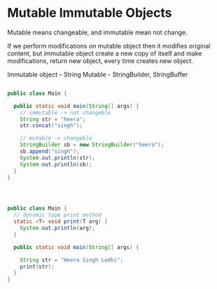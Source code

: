 # Mutable Immutable Objects

Mutable means changeable, and immutable mean not change.

If we perform modifications on mutable object then it modifies original content, but immutable object create a new copy of itself and make modifications, return new object, every time creates new object.

Immutable object – String
Mutable - StringBuilder, StringBuffer

```java

public class Main {

  public static void main(String[] args) {
    // immutable -> not changeble
    String str = "heera";
    str.concat("singh");

    // mutable -> changeble
    StringBuilder sb = new StringBuilder("heera");
    sb.append("singh");
    System.out.println(str);
    System.out.println(sb);
  }
}




public class Main {
  // dynamic type print method
  static <T> void print(T arg) {
    System.out.println(arg);
  }

  public static void main(String[] args) {

    String str = "Heera Singh Lodhi";
    print(str);
  } 
}

```